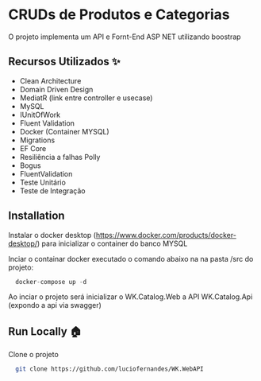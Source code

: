 # CRUDs de Produtos e Categorias
O projeto implementa um API e Fornt-End ASP NET utilizando boostrap 


## Recursos Utilizados ✨
- Clean Architecture
- Domain Driven Design
- MediatR (link entre controller e usecase)
- MySQL
- IUnitOfWork
- Fluent Validation
- Docker (Container MYSQL)
- Migrations
- EF Core
- Resiliência a falhas Polly
- Bogus
- FluentValidation
- Teste Unitário
- Teste de Integração

## Installation  

Instalar o docker desktop (https://www.docker.com/products/docker-desktop/) para inicializar o container do banco MYSQL

Inciar o containar docker executado o comando abaixo na na pasta  /src do projeto:
~~~javascript  
  docker-compose up -d
~~~  

Ao inciar o projeto será inicializar o WK.Catalog.Web a API WK.Catalog.Api (expondo a api via swagger)

## Run Locally 🏠  
Clone o projeto

~~~bash  
  git clone https://github.com/luciofernandes/WK.WebAPI
~~~


